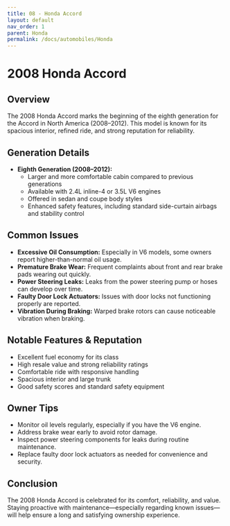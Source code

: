 ```yaml
---
title: 08 - Honda Accord
layout: default
nav_order: 1
parent: Honda
permalink: /docs/automobiles/Honda
---
```


# 2008 Honda Accord

## Overview

The 2008 Honda Accord marks the beginning of the eighth generation for the Accord in North America (2008–2012). This model is known for its spacious interior, refined ride, and strong reputation for reliability.

## Generation Details

- **Eighth Generation (2008–2012):**
    - Larger and more comfortable cabin compared to previous generations
    - Available with 2.4L inline-4 or 3.5L V6 engines
    - Offered in sedan and coupe body styles
    - Enhanced safety features, including standard side-curtain airbags and stability control

## Common Issues

- **Excessive Oil Consumption:** Especially in V6 models, some owners report higher-than-normal oil usage.
- **Premature Brake Wear:** Frequent complaints about front and rear brake pads wearing out quickly.
- **Power Steering Leaks:** Leaks from the power steering pump or hoses can develop over time.
- **Faulty Door Lock Actuators:** Issues with door locks not functioning properly are reported.
- **Vibration During Braking:** Warped brake rotors can cause noticeable vibration when braking.

## Notable Features & Reputation

- Excellent fuel economy for its class
- High resale value and strong reliability ratings
- Comfortable ride with responsive handling
- Spacious interior and large trunk
- Good safety scores and standard safety equipment

## Owner Tips

- Monitor oil levels regularly, especially if you have the V6 engine.
- Address brake wear early to avoid rotor damage.
- Inspect power steering components for leaks during routine maintenance.
- Replace faulty door lock actuators as needed for convenience and security.

## Conclusion

The 2008 Honda Accord is celebrated for its comfort, reliability, and value. Staying proactive with maintenance—especially regarding known issues—will help ensure a long and satisfying ownership experience.
